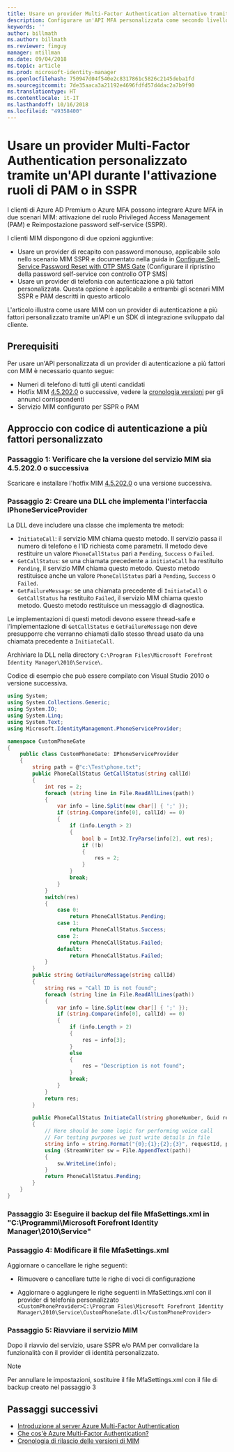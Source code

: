 ```yaml
---
title: Usare un provider Multi-Factor Authentication alternativo tramite un'API per attivare PAM o in uno scenario SSPR | Microsoft Docs
description: Configurare un'API MFA personalizzata come secondo livello di sicurezza quando gli utenti attivano ruoli in Privileged Access Management e usano Reimpostazione password self-service (SSPR, Self Service Password Reset).
keywords: ''
author: billmath
ms.author: billmath
ms.reviewer: fimguy
manager: mtillman
ms.date: 09/04/2018
ms.topic: article
ms.prod: microsoft-identity-manager
ms.openlocfilehash: 750947d04f540e2c8317861c5826c2145deba1fd
ms.sourcegitcommit: 7de35aaca3a21192e4696fdfd57d4dac2a7b9f90
ms.translationtype: HT
ms.contentlocale: it-IT
ms.lasthandoff: 10/16/2018
ms.locfileid: "49358400"
---
```

# <a name="use-a-custom-multi-factor-authentication-provider-via-an-api-during-pam-role-activation-or-in-sspr"></a>Usare un provider Multi-Factor Authentication personalizzato tramite un'API durante l'attivazione ruoli di PAM o in SSPR

I clienti di Azure AD Premium o Azure MFA possono integrare Azure MFA in due scenari MIM: attivazione del ruolo Privileged Access Management (PAM) e Reimpostazione password self-service (SSPR).

I clienti MIM dispongono di due opzioni aggiuntive:

 - Usare un provider di recapito con password monouso, applicabile solo nello scenario MIM SSPR e documentato nella guida in [Configure Self-Service Password Reset with OTP SMS Gate](https://docs.microsoft.com/en-us/previous-versions/mim/hh824692(v=ws.10)) (Configurare il ripristino della password self-service con controllo OTP SMS)
 - Usare un provider di telefonia con autenticazione a più fattori personalizzata. Questa opzione è applicabile a entrambi gli scenari MIM SSPR e PAM descritti in questo articolo

L'articolo illustra come usare MIM con un provider di autenticazione a più fattori personalizzato tramite un'API e un SDK di integrazione sviluppato dal cliente.  

## <a name="prerequisites"></a>Prerequisiti

Per usare un'API personalizzata di un provider di autenticazione a più fattori con MIM è necessario quanto segue:

- Numeri di telefono di tutti gli utenti candidati
- Hotfix MIM [4.5.202.0](https://www.microsoft.com/download/details.aspx?id=57278) o successive, vedere la [cronologia versioni](/reference/version-history.md) per gli annunci corrispondenti
- Servizio MIM configurato per SSPR o PAM

## <a name="approach-using-custom-multi-factor-authentication-code"></a>Approccio con codice di autenticazione a più fattori personalizzato

### <a name="step-1-ensure-mim-service-is-at-version-452020-or-later"></a>Passaggio 1: Verificare che la versione del servizio MIM sia 4.5.202.0 o successiva

Scaricare e installare l'hotfix MIM [4.5.202.0](https://www.microsoft.com/download/details.aspx?id=57278) o una versione successiva.

### <a name="step-2-create-a-dll-which-implements-the-iphoneserviceprovider-interface"></a>Passaggio 2: Creare una DLL che implementa l'interfaccia IPhoneServiceProvider

La DLL deve includere una classe che implementa tre metodi:

- `InitiateCall`: il servizio MIM chiama questo metodo. Il servizio passa il numero di telefono e l'ID richiesta come parametri.  Il metodo deve restituire un valore `PhoneCallStatus` pari a `Pending`, `Success` o `Failed`.
- `GetCallStatus`: se una chiamata precedente a `initiateCall` ha restituito `Pending`, il servizio MIM chiama questo metodo. Questo metodo restituisce anche un valore `PhoneCallStatus` pari a `Pending`, `Success` o `Failed`.
- `GetFailureMessage`: se una chiamata precedente di `InitiateCall` o `GetCallStatus` ha restituito `Failed`, il servizio MIM chiama questo metodo. Questo metodo restituisce un messaggio di diagnostica.

Le implementazioni di questi metodi devono essere thread-safe e l'implementazione di `GetCallStatus` e `GetFailureMessage` non deve presupporre che verranno chiamati dallo stesso thread usato da una chiamata precedente a `InitiateCall`.

Archiviare la DLL nella directory `C:\Program Files\Microsoft Forefront Identity Manager\2010\Service\`.

Codice di esempio che può essere compilato con Visual Studio 2010 o versione successiva.

```csharp
using System;
using System.Collections.Generic;
using System.IO;
using System.Linq;
using System.Text;
using Microsoft.IdentityManagement.PhoneServiceProvider;

namespace CustomPhoneGate
{
    public class CustomPhoneGate: IPhoneServiceProvider
    {
        string path = @"c:\Test\phone.txt";
        public PhoneCallStatus GetCallStatus(string callId)
        {
            int res = 2;
            foreach (string line in File.ReadAllLines(path))
            {
                var info = line.Split(new char[] { ';' });
                if (string.Compare(info[0], callId) == 0)
                {
                    if (info.Length > 2)
                    {
                        bool b = Int32.TryParse(info[2], out res);
                        if (!b)
                        {
                            res = 2;
                        }
                    }
                    break;
                }
            }
            switch(res)
            {
                case 0:
                    return PhoneCallStatus.Pending;
                case 1:
                    return PhoneCallStatus.Success;
                case 2:
                    return PhoneCallStatus.Failed;
                default:
                    return PhoneCallStatus.Failed;
            }       
        }
        public string GetFailureMessage(string callId)
        {
            string res = "Call ID is not found";
            foreach (string line in File.ReadAllLines(path))
            {
                var info = line.Split(new char[] { ';' });
                if (string.Compare(info[0], callId) == 0)
                {
                    if (info.Length > 2)
                    {
                        res = info[3];
                    }
                    else
                    {
                        res = "Description is not found";
                    }
                    break;
                }
            }
            return res;            
        }
        
        public PhoneCallStatus InitiateCall(string phoneNumber, Guid requestId, Dictionary<string,object> deliveryAttributes)
        {
            // Here should be some logic for performing voice call
            // For testing purposes we just write details in file             
            string info = string.Format("{0};{1};{2};{3}", requestId, phoneNumber, 0, string.Empty);
            using (StreamWriter sw = File.AppendText(path))
            {
                sw.WriteLine(info);                
            }
            return PhoneCallStatus.Pending;    
        }
    }
}
```
### <a name="step-3-backup-the-mfasettingsxml-located-in-the-cprogram-filesmicrosoft-forefront-identity-manager2010service"></a>Passaggio 3: Eseguire il backup del file MfaSettings.xml in "C:\Programmi\Microsoft Forefront Identity Manager\2010\Service"

### <a name="step-4-edit-the-mfasettingsxml-file"></a>Passaggio 4: Modificare il file MfaSettings.xml

Aggiornare o cancellare le righe seguenti:

- Rimuovere o cancellare tutte le righe di voci di configurazione 

- Aggiornare o aggiungere le righe seguenti in MfaSettings.xml con il provider di telefonia personalizzato <br>
`<CustomPhoneProvider>C:\Program Files\Microsoft Forefront Identity Manager\2010\Service\CustomPhoneGate.dll</CustomPhoneProvider>`

### <a name="step-5-restart-mim-service"></a>Passaggio 5: Riavviare il servizio MIM

Dopo il riavvio del servizio, usare SSPR e/o PAM per convalidare la funzionalità con il provider di identità personalizzato.

> [!NOTE] 
> Per annullare le impostazioni, sostituire il file MfaSettings.xml con il file di backup creato nel passaggio 3


## <a name="next-steps"></a>Passaggi successivi

- [Introduzione al server Azure Multi-Factor Authentication](https://docs.microsoft.com/en-us/azure/active-directory/authentication/howto-mfaserver-deploy)
- [Che cos'è Azure Multi-Factor Authentication?](https://docs.microsoft.com/azure/multi-factor-authentication/multi-factor-authentication)
- [Cronologia di rilascio delle versioni di MIM](./reference/version-history.md)
